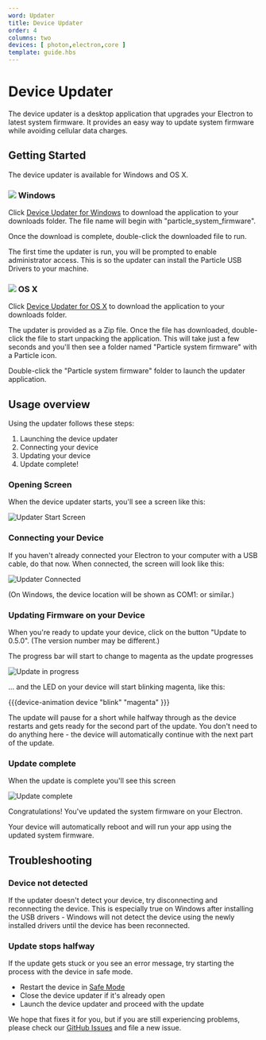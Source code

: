 ```yaml
---
word: Updater
title: Device Updater
order: 4
columns: two
devices: [ photon,electron,core ]
template: guide.hbs
---
```


# Device Updater

The device updater is a desktop application that upgrades your Electron to latest system firmware. It provides an easy way to update system firmware while avoiding cellular data charges.

## Getting Started

The device updater is available for Windows and OS X. 

### <img style="margin:0; block:inline" src="{{assets}}/images/updater-windows-logo.png"> Windows

Click [Device Updater for Windows](https://github.com/spark/device-updater/releases/download/v0.5.0/particle_system_firmware_0.5.0.exe) to download the application to your downloads folder. The file name will begin with "particle_system_firmware".

Once the download is complete, double-click the downloaded file to run.

The first time the updater is run, you will be prompted to enable administrator access.  This is so the updater can install the Particle USB Drivers to your machine.

 
### <img style="margin:0; block:inline" src="{{assets}}/images/updater-apple-logo.png"> OS X

Click [Device Updater for OS X](https://github.com/spark/device-updater/releases/download/v0.5.0/particle_system_firmware_0.5.0.zip) to download the application to your downloads folder.

The updater is provided as a Zip file. Once the file has downloaded, double-click the file to start unpacking the application. This will take just a few seconds and you'll then see a folder named "Particle system firmware" with a Particle icon.  

Double-click the "Particle system firmware" folder to launch the updater application.

## Usage overview

Using the updater follows these steps:

1. Launching the device updater
2. Connecting your device
3. Updating your device
4. Update complete!


### Opening Screen

When the device updater starts, you'll see a screen like this:

![Updater Start Screen]({{assets}}/images/updater-start.png)

### Connecting your Device

If you haven't already connected your Electron to your computer with a USB cable, do that now. When connected, the screen will look like this:

![Updater Connected]({{assets}}/images/updater-connected.png)

(On Windows, the device location will be shown as COM1: or similar.)

### Updating Firmware on your Device

When you're ready to update your device, click on the button "Update to 0.5.0". (The version number may be different.)

The progress bar will start to change to magenta as the update progresses

![Update in progress]({{assets}}/images/updater-updating.png)

... and the LED on your device will start blinking magenta, like this:

{{{device-animation device "blink" "magenta" }}}

The update will pause for a short while halfway through as the device restarts and gets ready for the second part of the update. You don't need to do anything here - the device will automatically continue with the next part of the update.

### Update complete

When the update is complete you'll see this screen

![Update complete]({{assets}}/images/updater-complete.png)

Congratulations! You've updated the system firmware on your Electron.

Your device will automatically reboot and will run your app using the updated system firmware.


## Troubleshooting

### Device not detected

If the updater doesn't detect your device, try disconnecting and reconnecting the device. This is especially true on Windows after installing the USB drivers - Windows will not detect the device using the newly installed drivers until the device has been reconnected.

### Update stops halfway

If the update gets stuck or you see an error message, try starting the process with the device in safe mode.

- Restart the device in [Safe Mode](/guide/getting-started/modes/electron/#safe-mode)
- Close the device updater if it's already open
- Launch the device updater and proceed with the update

We hope that fixes it for you, but if you are still experiencing problems, please check our
[GitHub Issues](https://github.com/spark/device-updater/issues) and file a new issue.

